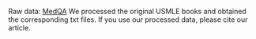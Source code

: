 Raw data: [MedQA](https://github.com/jind11/MedQA.git)
We processed the original USMLE books and obtained the corresponding txt files. If you use our processed data, please cite our article.